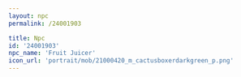 ```yaml
---
layout: npc
permalink: /24001903

title: Npc
id: '24001903'
npc_name: 'Fruit Juicer'
icon_url: 'portrait/mob/21000420_m_cactusboxerdarkgreen_p.png'
---
```

